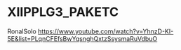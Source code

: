 # XIIPPLG3_PAKETC
RonalSolo
https://www.youtube.com/watch?v=YhnzD-KI-5E&list=PLqnCFEfsBwYqsnghQxtzSsysmaRuVdbuO
